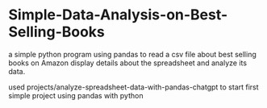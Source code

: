 # Simple-Data-Analysis-on-Best-Selling-Books
a simple python program using pandas to read a csv file about best selling books on Amazon display details about the spreadsheet and analyze its data. 

used projects/analyze-spreadsheet-data-with-pandas-chatgpt to start first simple project using pandas with python

